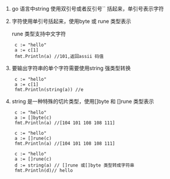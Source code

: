 1. go 语言中string 使用双引号或者反引号`` 括起来，单引号表示字符

2. 字符使用单引号括起来，使用byte 或 rune 类型表示

   rune 类型支持中文字符

        c := "hello"
        a := c[1]
        fmt.Println(a) //101,返回assii 码值

3. 要输出字符串的单个字符需要使用string 强类型转换

        c := "hello"
        a := c[1]
        fmt.Println(string(a)) //e

4. string 是一种特殊的切片类型，使用[]byte 和 []rune 类型表示

        c := "hello"
        a := []byte(c)
        fmt.Println(a) //[104 101 108 108 111]

        c := "hello"
        a := []rune(c)
        fmt.Println(a) //[104 101 108 108 111]

        c := "hello"
        a := []rune(c)
        d := string(a) // []rune 或[]byte 类型转成字符串
        fmt.Println(d)// hello